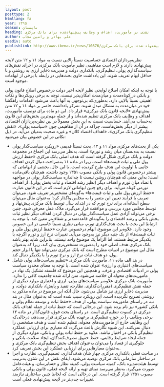 ```yaml
---
layout: post
posttype: 2
htmllang: fa
year: ۱۳۹۵
season: تابستان
heading: نقدی بر مأموریت، اهداف و وظایف پیش‌نهادشده برای بانک مرکزی
author: علی بهادر و رامین مجاب
usediv: auto
publishlink: http://www.ibena.ir/news/10876/نقدی-بر-ماموریت-اهداف-و-وظایف-پیشنهاد-شده-برای-بانک-مرکزی
---
```

نظریه‌پردازان اقتصادی حساسیت نسبتاً بالایی نسبت به مواد ۱۱ و ۱۲ متن لایحه پیش‌نهادی دارند و لازم است مفاهیمی نظیر مأمویت بانک مرکزی در اجرای نقش‌های سیاست‌گذاری پولی، تنظیم‌گری، بانکداری دولت و مدیریت ذخایر ارزی به روشنی و با حداقل ابهام تعریف شوند. این یادداشت حاوی بحث‌هایی در رابطه با برخی از ابهامات موجود است.

با توجه به اینکه امکان اصلاح لوایحی نظیر لایحه اخیر دولت درخصوص اصلاح قانون پولی و بانکی در کوتاه‌مدت و میان‌مدت امکان‌پذیر نیست، توجه به برخی رویکردها و نکات اهمیتی نسبتاً بالایی دارد، به‌طوری‌که بی‌توجهی به آنها باعث می‌شود اقدامات راهگشا خود در میان‌مدت به مشکل مبدل شوند. تمرکز یادداشت حاضر بر مواد ۱۱ و ۱۲ متن پیش‌نهادی «لایحه قانون بانک مرکزی» قرار داد. این دو ماده برای توصیف مأموریت، اهداف و وظایف بانک مرکزی تنظیم شده‌اند و از جمله مهم‌ترین بخش‌های این قانون به‌حساب می‌آیند. حساسیت نسبت به این بخش معمولاً در بین نظریه‌پردازان اقتصادی بیشتر از دیگر بخش‌هاست، چراکه در آن از مفاهیمی چون «سیاست پولی»، «نقش تنظیم‌گری بانک مرکزی»، «اهداف اقتصاد کلان» و غیره صحبت به‌میان می‌آید. در ذیل نکاتی در این خصوص بیان می‌شود:
- یکی از بحث‌های مرکزی مواد ۱۱ و ۱۲، بحث نسبتاً قدیمی «رویکرد سیاست‌گذار پولی نسبت به بده‌بستان میان رشد و تورم» است. به‌نظر می‌رسد این اجماع در مجموعه دولت و بانک مرکزی شکل گرفته است که هدف اصلی بانک مرکزی «حفظ ارزش پول ملی و ثبات قیمت‌ها» است، زیرا در ماده ۱۱ به‌صراحت دنبال کردن اهداف جانبی با اولویت این هدف طرح گردیده است. با این حال، بخشی از ابهاماتی که پیشتر درخصوص قانون پولی و بانکی مصوب ۱۳۵۱ وجود داشت، هم‌چنان باقی‌مانده است؛ به‌این معنی که هم‌چنان روشن نیست تا چه‌اندازه سیاست‌گذار پولی در مواجهه با تضاد میان تورم و اهداف دیگر (نظیر رشد اقتصاد و ثبات بخش پولی)، از اهداف تورمی کوتاه می‌آید. برای رفع چنین ابهاماتی لازم است که در این قانون عبارت «حفظ ارزش پول ملی و ثبات قیمت‌ها» به‌گونه‌ای مشخص‌تر تعریف شود. می‌توان تعریف یا فرایند تعیین این متغیر را به مجلس واگذار کرد؛ به‌عنوان مثال می‌توان سطح آستانه‌ای برای نرخ تورم که در ابتدای سال توسط بانک مرکزی پیش‌نهاد و توسط مجلس مورد بررسی و موافقت قرار می‌گیرد، ملاک عمل معرفی شود. چنین نرخی می‌تواند آزادی عمل سیاست‌گذار پولی در دنبال کردن اهداف دیگر نظیر ثبات بخش بانکی و رشد اقتصادی را به‌گونه‌ای قاعده‌مندتر و شفاف‌تر معین کند. با توجه به ارتباط این بحث با بحث هدف‌گذاری تورم، مبانی نظری نسبتاً جامعی در این خصوص وجود دارد. علاوه‌بر این موضوع، ابهام درخصوص عبارت «حفظ ارزش پول ملی و ثبات قیمت‌ها» از یک جنبه دیگر نیز به‌وجود می‌آید. تغییرات نرخ ارز و تورم اگرچه با یکدیگر مرتبط هستند، اما الزاماً یک موضوع واحد نیستند. بنابراین شاید بهتر باشد بانک مرکزی هدف اصلی خود را به‌صورت مشخص‌تری بیان کند، زیرا که به‌عنوان مثال این موضوع در ادبیات مطرح است که بانک مرکزی نمی‌تواند تنها با ابزار حجم پول، دو هدف ثبات نرخ ارز و نرخ تورم را با یکدیگر دنبال کند.
- در بند الف ماده ۱۱، مأموریت بانک مرکزی «تنظیم سیاست‌های پولی شامل سیاست‌های اعتباری و ارزی» عنوان شده است. با توجه به معنای محدود سیاست پولی در ادبیات اقتصادی و عرف، و همچنین این موضوع که فلسفه تشکیل یک نهاد در مأموریت‌های محوله آن خلاصه می‌شود، متن ارائه شده جامعیت کافی را ندارد. مأموریت بانک مرکزی علاوه‌بر سیاست‌های پولی، ارزی و اعتباری موارد دیگری از جمله نقش تنظیم‌گری (مقررات‌گذاری، نظارت، تنفیذ و پایش)، بانکداری دولت، و مدیریت ذخایر ارزی نیز شامل می‌شود، حال آنکه این موضوع در ماده مذکور به روشنی تصریح نگردیده است. این رویکرد سبب شده است که به‌عنوان مثال در بند ب، در راستای ماموریت سیاست پولی، از هدف «حفظ ثبات و توسعه نظام پولی و بانکی کشور» نیز نام‌ برده شود. این درحالی است که حفظ ثبات از جمله اهداف بانک مرکزی در کسوت تنظیم‌گری است. در راستای بحث فوق، قانون‌گذار در ماده ۱۲ برخی وظایف را در حوزه تنظیم‌گری برعهده بانک مرکزی قرار می‌دهد، درحالی‌که این وظایف خارج از مأموریت‌های محوله، تنظیم شده است و هدف مشخصی را دنبال نمی‌کنند. این شیوه نگارش باعث می‌گردد که معیاری برای ارزیابی عملکرد تنظیم‌گر بانکی در اختیار نباشد. علاوه بر حفظ ثبات پولی و بانکی، موارد دیگری از جمله ایجاد شرایط رقابتی، حفظ حقوق مصرف‌کنندگان، ایجاد سلامت بانکی و جلوگیری از فساد را می‌توان به‌عنوان اهداف بخش تنظیم‌گری بانک مرکزی و به‌عنوان معیارهایی برای ارزیابی عملکرد این بخش تعریف کرد.  
- در مباحث فعلی بانکداری مرکزی چهار شأن هدف‌گذاری، تصمیم‌گیری، نظارت و اجرا در ساختار سازمانی بانک مرکزی توصیه می‌شود. ایفای نقش در این شئون به‌ترتیب توسط هیئت‌مدیره بانک، کمیته سیاست پولی، کمیته نظار و حسابرسان، و هیئت‌عامل صورت می‌گیرد. به‌نظر می‌رسد مبنای تهیه و ارائه لایحه فعلی، قانون پولی و بانکی مصوب ۱۳۵۱ قرار گرفته است. این درحالی است که لحاظ چنین ساختاری نیازمند تغییرات جدی‌تر در لایحه پیش‌نهادی فعلی است. 

